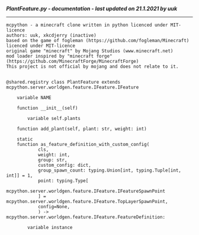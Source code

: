 ***PlantFeature.py - documentation - last updated on 21.1.2021 by uuk***
___

    mcpython - a minecraft clone written in python licenced under MIT-licence
    authors: uuk, xkcdjerry (inactive)
    based on the game of fogleman (https://github.com/fogleman/Minecraft) licenced under MIT-licence
    original game "minecraft" by Mojang Studios (www.minecraft.net)
    mod loader inspired by "minecraft forge" (https://github.com/MinecraftForge/MinecraftForge)
    This project is not official by mojang and does not relate to it.


    @shared.registry class PlantFeature extends mcpython.server.worldgen.feature.IFeature.IFeature

        variable NAME

        function __init__(self)

            variable self.plants

        function add_plant(self, plant: str, weight: int)

        static
        function as_feature_definition_with_custom_config(
                cls,
                weight: int,
                group: str,
                custom_config: dict,
                group_spawn_count: typing.Union[int, typing.Tuple[int, int]] = 1,
                point: typing.Type[
                mcpython.server.worldgen.feature.IFeature.IFeatureSpawnPoint
                ] = mcpython.server.worldgen.feature.IFeature.TopLayerSpawnPoint,
                config=None,
                ) -> mcpython.server.worldgen.feature.IFeature.FeatureDefinition:

            variable instance